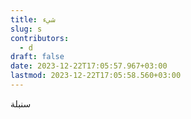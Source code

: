 ```yaml
---
title: شيء
slug: s
contributors:
  - d
draft: false
date: 2023-12-22T17:05:57.967+03:00
lastmod: 2023-12-22T17:05:58.560+03:00
---
```

سنبلة
